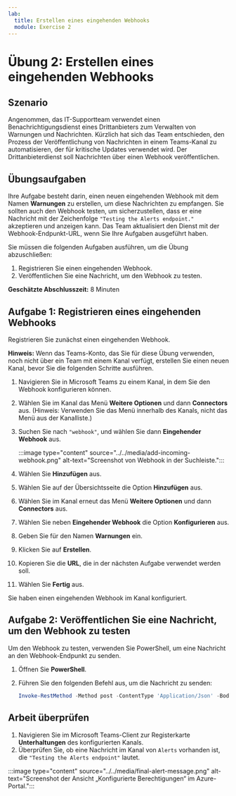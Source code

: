 ```yaml
---
lab:
  title: Erstellen eines eingehenden Webhooks
  module: Exercise 2
---
```


# Übung 2: Erstellen eines eingehenden Webhooks

## Szenario

Angenommen, das IT-Supportteam verwendet einen Benachrichtigungsdienst eines Drittanbieters zum Verwalten von Warnungen und Nachrichten. Kürzlich hat sich das Team entschieden, den Prozess der Veröffentlichung von Nachrichten in einem Teams-Kanal zu automatisieren, der für kritische Updates verwendet wird.  Der Drittanbieterdienst soll Nachrichten über einen Webhook veröffentlichen.  

## Übungsaufgaben

Ihre Aufgabe besteht darin, einen neuen eingehenden Webhook mit dem Namen **Warnungen** zu erstellen, um diese Nachrichten zu empfangen.  Sie sollten auch den Webhook testen, um sicherzustellen, dass er eine Nachricht mit der Zeichenfolge `"Testing the Alerts endpoint."` akzeptieren und anzeigen kann. Das Team aktualisiert den Dienst mit der Webhook-Endpunkt-URL, wenn Sie Ihre Aufgaben ausgeführt haben.

Sie müssen die folgenden Aufgaben ausführen, um die Übung abzuschließen:

1. Registrieren Sie einen eingehenden Webhook.
2. Veröffentlichen Sie eine Nachricht, um den Webhook zu testen.

**Geschätzte Abschlusszeit:** 8 Minuten

## Aufgabe 1: Registrieren eines eingehenden Webhooks

Registrieren Sie zunächst einen eingehenden Webhook.

**Hinweis:** Wenn das Teams-Konto, das Sie für diese Übung verwenden, noch nicht über ein Team mit einem Kanal verfügt, erstellen Sie einen neuen Kanal, bevor Sie die folgenden Schritte ausführen.

1. Navigieren Sie in Microsoft Teams zu einem Kanal, in dem Sie den Webhook konfigurieren können.
2. Wählen Sie im Kanal das Menü **Weitere Optionen** und dann **Connectors** aus.  (Hinweis: Verwenden Sie das Menü innerhalb des Kanals, nicht das Menü aus der Kanalliste.)
3. Suchen Sie nach `"webhook"`, und wählen Sie dann **Eingehender Webhook** aus.

   :::image type="content" source="../../media/add-incoming-webhook.png" alt-text="Screenshot von Webhook in der Suchleiste.":::

4. Wählen Sie **Hinzufügen** aus.
5. Wählen Sie auf der Übersichtsseite die Option **Hinzufügen** aus.
6. Wählen Sie im Kanal erneut das Menü **Weitere Optionen** und dann **Connectors** aus.
7. Wählen Sie neben **Eingehender Webhook** die Option **Konfigurieren** aus.
8. Geben Sie für den Namen **Warnungen** ein.
9. Klicken Sie auf **Erstellen**.
10. Kopieren Sie die **URL**, die in der nächsten Aufgabe verwendet werden soll.
11. Wählen Sie **Fertig** aus.

Sie haben einen eingehenden Webhook im Kanal konfiguriert.

## Aufgabe 2: Veröffentlichen Sie eine Nachricht, um den Webhook zu testen

Um den Webhook zu testen, verwenden Sie PowerShell, um eine Nachricht an den Webhook-Endpunkt zu senden.

1. Öffnen Sie **PowerShell**.
2. Führen Sie den folgenden Befehl aus, um die Nachricht zu senden:

     ```powershell
     Invoke-RestMethod -Method post -ContentType 'Application/Json' -Body '{"text":"Testing the Alerts endpoint."}' -Uri <YOUR WEBHOOK URL>
    ```

## Arbeit überprüfen

1. Navigieren Sie im Microsoft Teams-Client zur Registerkarte **Unterhaltungen** des konfigurierten Kanals.
2. Überprüfen Sie, ob eine Nachricht im Kanal von `Alerts` vorhanden ist, die `"Testing the Alerts endpoint"` lautet.

 :::image type="content" source="../../media/final-alert-message.png" alt-text="Screenshot der Ansicht „Konfigurierte Berechtigungen“ im Azure-Portal.":::
